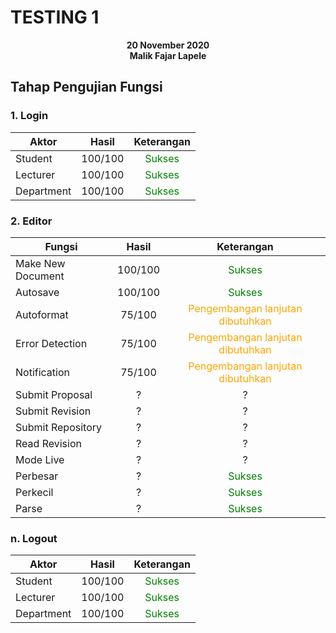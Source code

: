 # TESTING 1

<div style="text-align:center;font-weight:bold">20 November 2020<br>Malik Fajar Lapele</div>

## Tahap Pengujian Fungsi

### 1. Login

| <span style="display:inline-block;text-align:center;width:100%">Aktor</span> |  Hasil  |               Keterangan                |
| :----------------------------------------------------------- | :-----: | :-------------------------------------: |
| Student                                                      | 100/100 | <span style="color:green">Sukses</span> |
| Lecturer                                                     | 100/100 | <span style="color:green">Sukses</span> |
| Department                                                   | 100/100 | <span style="color:green">Sukses</span> |

### 2. Editor

| <span style="display:inline-block;text-align:center;width:100%">Fungsi</span> |  Hasil  |                          Keterangan                          |
| :----------------------------------------------------------- | :-----: | :----------------------------------------------------------: |
| Make New Document                                            | 100/100 |           <span style="color:green">Sukses</span>            |
| Autosave                                                     | 100/100 |           <span style="color:green">Sukses</span>            |
| Autoformat                                                   | 75/100  | <span style="color:orange">Pengembangan lanjutan dibutuhkan</span> |
| Error Detection                                              | 75/100  | <span style="color:orange">Pengembangan lanjutan dibutuhkan</span> |
| Notification                                                 | 75/100  | <span style="color:orange">Pengembangan lanjutan dibutuhkan</span> |
| Submit Proposal                                              |    ?    |                              ?                               |
| Submit Revision                                              |    ?    |                              ?                               |
| Submit Repository                                            |    ?    |                              ?                               |
| Read Revision                                                |    ?    |                              ?                               |
| Mode Live                                                    |    ?    |                              ?                               |
| Perbesar                                                     |    ?    |           <span style="color:green">Sukses</span>            |
| Perkecil                                                     |    ?    |           <span style="color:green">Sukses</span>            |
| Parse                                                        |    ?    |           <span style="color:green">Sukses</span>            |

### n. Logout

| <span style="display:inline-block;text-align:center;width:100%">Aktor</span> |  Hasil  |               Keterangan                |
| :----------------------------------------------------------- | :-----: | :-------------------------------------: |
| Student                                                      | 100/100 | <span style="color:green">Sukses</span> |
| Lecturer                                                     | 100/100 | <span style="color:green">Sukses</span> |
| Department                                                   | 100/100 | <span style="color:green">Sukses</span> |